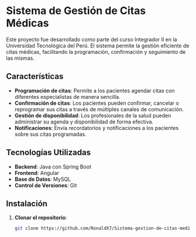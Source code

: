 # Sistema de Gestión de Citas Médicas

Este proyecto fue desarrollado como parte del curso Integrador II en la Universidad Tecnológica del Perú. El sistema permite la gestión eficiente de citas médicas, facilitando la programación, confirmación y seguimiento de las mismas.

## Características

- **Programación de citas**: Permite a los pacientes agendar citas con diferentes especialistas de manera sencilla.
- **Confirmación de citas**: Los pacientes pueden confirmar, cancelar o reprogramar sus citas a través de múltiples canales de comunicación.
- **Gestión de disponibilidad**: Los profesionales de la salud pueden administrar su agenda y disponibilidad de forma efectiva.
- **Notificaciones**: Envía recordatorios y notificaciones a los pacientes sobre sus citas programadas.

## Tecnologías Utilizadas

- **Backend**: Java con Spring Boot
- **Frontend**: Angular
- **Base de Datos**: MySQL
- **Control de Versiones**: Git

## Instalación

1. **Clonar el repositorio**:
   ```bash
   git clone https://github.com/RonaldX7/Sistema-gestion-de-citas-medicas.git
